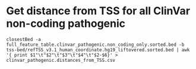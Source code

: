 # Get distance from TSS for all ClinVar non-coding pathogenic
```
closestBed -a full_feature_table.clinvar_pathogenic.non_coding_only.sorted.bed -b tss-bed/refTSS_v3.1_human_coordinate.hg19_liftovered.sorted.bed | awk '{ print $1"\t"$2"\t"$3"\t"$4"\t"$2-$6}' > clinvar_pathogenic.distances_from_TSS.csv
```

